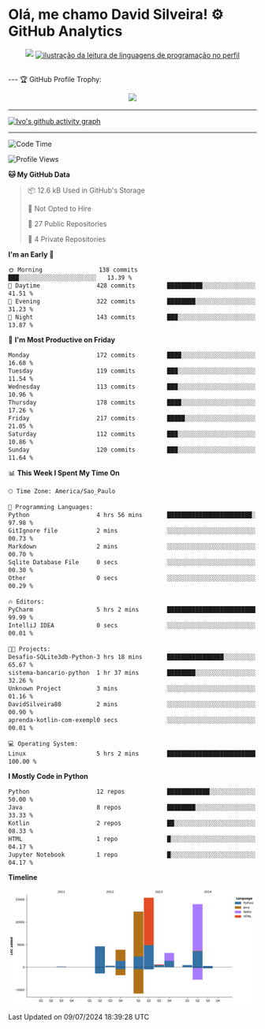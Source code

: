 
# Olá, me chamo David Silveira! ⚙️ GitHub Analytics

<div width="100%" align="center">
  <img  src="http://github-profile-summary-cards.vercel.app/api/cards/profile-details?username=DavidSilveira80&theme=transparent"/>
  <a href="https://github.com/Gurupreet" title="ilustração do mapeamento de linguagens">
  <img align="center" src="https://github-readme-stats.vercel.app/api/top-langs/?username=DavidSilveira80&theme=dracula&hide_langs_below=1" alt="ilustração da leitura de linguagens de programação no perfil"/>
</a>
</div>


<br />

--- 🏆 GitHub Profile Trophy:

<p align="center">
  <a
    href="https://github.com/ryo-ma/github-profile-trophy"
    title="repositório de troféus"
  >
    <img
      width="800"
      src="https://github-profile-trophy.vercel.app/?username=DavidSilveira80&column=8&theme=darkhub&no-frame=true&no-bg=true"
    />
  </a>
</p>

---
[![Ivo's github activity graph](https://github-readme-activity-graph.vercel.app/graph?username=DavidSilveira80&bg_color=0d1117&color=708090&line=139ae1&point=ffffff&area=true&hide_border=true)](https://github.com/ip681/)

---
<!--START_SECTION:waka-->
![Code Time](http://img.shields.io/badge/Code%20Time-143%20hrs%2022%20mins-blue)

![Profile Views](http://img.shields.io/badge/Profile%20Views-17-blue)

**🐱 My GitHub Data** 

> 📦 12.6 kB Used in GitHub's Storage 
 > 
> 🚫 Not Opted to Hire
 > 
> 📜 27 Public Repositories 
 > 
> 🔑 4 Private Repositories 
 > 
**I'm an Early 🐤** 

```text
🌞 Morning                138 commits         ███░░░░░░░░░░░░░░░░░░░░░░   13.39 % 
🌆 Daytime                428 commits         ██████████░░░░░░░░░░░░░░░   41.51 % 
🌃 Evening                322 commits         ████████░░░░░░░░░░░░░░░░░   31.23 % 
🌙 Night                  143 commits         ███░░░░░░░░░░░░░░░░░░░░░░   13.87 % 
```
📅 **I'm Most Productive on Friday** 

```text
Monday                   172 commits         ████░░░░░░░░░░░░░░░░░░░░░   16.68 % 
Tuesday                  119 commits         ███░░░░░░░░░░░░░░░░░░░░░░   11.54 % 
Wednesday                113 commits         ███░░░░░░░░░░░░░░░░░░░░░░   10.96 % 
Thursday                 178 commits         ████░░░░░░░░░░░░░░░░░░░░░   17.26 % 
Friday                   217 commits         █████░░░░░░░░░░░░░░░░░░░░   21.05 % 
Saturday                 112 commits         ███░░░░░░░░░░░░░░░░░░░░░░   10.86 % 
Sunday                   120 commits         ███░░░░░░░░░░░░░░░░░░░░░░   11.64 % 
```


📊 **This Week I Spent My Time On** 

```text
🕑︎ Time Zone: America/Sao_Paulo

💬 Programming Languages: 
Python                   4 hrs 56 mins       ████████████████████████░   97.98 % 
GitIgnore file           2 mins              ░░░░░░░░░░░░░░░░░░░░░░░░░   00.73 % 
Markdown                 2 mins              ░░░░░░░░░░░░░░░░░░░░░░░░░   00.70 % 
Sqlite Database File     0 secs              ░░░░░░░░░░░░░░░░░░░░░░░░░   00.30 % 
Other                    0 secs              ░░░░░░░░░░░░░░░░░░░░░░░░░   00.29 % 

🔥 Editors: 
PyCharm                  5 hrs 2 mins        █████████████████████████   99.99 % 
IntelliJ IDEA            0 secs              ░░░░░░░░░░░░░░░░░░░░░░░░░   00.01 % 

🐱‍💻 Projects: 
Desafio-SQLite3db-Python-3 hrs 18 mins       ████████████████░░░░░░░░░   65.67 % 
sistema-bancario-python  1 hr 37 mins        ████████░░░░░░░░░░░░░░░░░   32.26 % 
Unknown Project          3 mins              ░░░░░░░░░░░░░░░░░░░░░░░░░   01.16 % 
DavidSilveira80          2 mins              ░░░░░░░░░░░░░░░░░░░░░░░░░   00.90 % 
aprenda-kotlin-com-exempl0 secs              ░░░░░░░░░░░░░░░░░░░░░░░░░   00.01 % 

💻 Operating System: 
Linux                    5 hrs 2 mins        █████████████████████████   100.00 % 
```

**I Mostly Code in Python** 

```text
Python                   12 repos            ████████████░░░░░░░░░░░░░   50.00 % 
Java                     8 repos             ████████░░░░░░░░░░░░░░░░░   33.33 % 
Kotlin                   2 repos             ██░░░░░░░░░░░░░░░░░░░░░░░   08.33 % 
HTML                     1 repo              █░░░░░░░░░░░░░░░░░░░░░░░░   04.17 % 
Jupyter Notebook         1 repo              █░░░░░░░░░░░░░░░░░░░░░░░░   04.17 % 
```



**Timeline**

![Lines of Code chart](https://raw.githubusercontent.com/DavidSilveira80/DavidSilveira80/master/assets/bar_graph.png)


 Last Updated on 09/07/2024 18:39:28 UTC
<!--END_SECTION:waka-->


